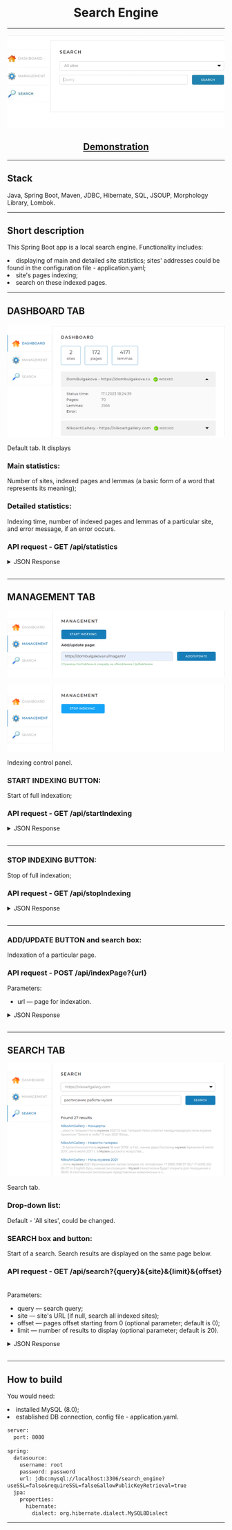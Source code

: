 <h1 align="center">Search Engine</h1>

----
<p align="center">
<img src="imagesForReadme/1.gif"></p>
<h2 align="center">
  <a href='https://www.youtube.com/watch?v=VEODIthri6A'>Demonstration</a>
</h2>

----
## Stack
Java, Spring Boot, Maven, JDBC, Hibernate, SQL, JSOUP, Morphology Library, Lombok.
____
## Short description
This Spring Boot app is a local search engine.
Functionality includes:
<li>displaying of main and detailed site statistics; sites' addresses could be found in the configuration file - application.yaml;</li>
<li>site's pages indexing;</li>
<li>search on these indexed pages.</li>

____
## DASHBOARD TAB
<p align="center">
<img src="imagesForReadme/2.png"></p>

Default tab. It displays 
### Main statistics:
Number of sites, indexed pages and lemmas (a basic form of a word that represents its meaning);
### Detailed statistics:
Indexing time, number of indexed pages and lemmas of a particular site, and error message, if an error occurs.
### API request - GET /api/statistics
<details>
<summary>JSON Response</summary> 

{\
&emsp;'result': true,\
&emsp;'statistics': {\
&emsp;&emsp;"total": {\
&emsp;&emsp;&emsp;"sites": 10,\
&emsp;&emsp;&emsp;"pages": 436423,\
&emsp;&emsp;&emsp;"lemmas": 5127891,\
&emsp;&emsp;&emsp;"indexing": true\
&emsp;&emsp;},\
&emsp;&emsp;"detailed": [\
&emsp;&emsp;&emsp;{\
&emsp;&emsp;&emsp;&emsp;"url": "https://dombulgakova.ru",\
&emsp;&emsp;&emsp;&emsp;"name": "DomBulgakova",\
&emsp;&emsp;&emsp;&emsp;"status": "INDEXED",\
&emsp;&emsp;&emsp;&emsp;"statusTime": 1600160357,\
&emsp;&emsp;&emsp;&emsp;"error": "Indexing error: Page is not reachable",\
&emsp;&emsp;&emsp;&emsp;"pages": 5764,\
&emsp;&emsp;&emsp;&emsp;"lemmas": 321115\
&emsp;&emsp;&emsp;&emsp;},\
&emsp;&emsp;&emsp;...\
&emsp;&emsp;]\
}
</details> 

___
## MANAGEMENT TAB
<p align="center">
<img src="imagesForReadme/3.png"></p>
<p align="center">
<img src="imagesForReadme/4.png"></p>

Indexing control panel.
### START INDEXING BUTTON:
Start of full indexation;
### API request - GET /api/startIndexing
<details>
<summary>JSON Response</summary> 
 <h3>OK</h3>

{\
&emsp;'result': true\
}
______
<h3>ERROR</h3>

{\
&emsp;'result': false,\
&emsp;'error': "Indexation has alredy started"\
}
</details> 

___
### STOP INDEXING BUTTON:
Stop of full indexation;
### API request - GET /api/stopIndexing
<details>
<summary>JSON Response</summary> 
 <h3>OK</h3>

{\
&emsp;'result': true\
}
______
<h3>ERROR</h3>

{\
&emsp;'result': false,\
&emsp;'error': "Indexation hasn't started yet"\
}
</details> 

___
### ADD/UPDATE BUTTON and search box:
Indexation of a particular page.
### API request - POST /api/indexPage?{url}
Parameters:
* url — page for indexation.
<details>
<summary>JSON Response</summary> 
 <h3>OK</h3>

{\
&emsp;'result': true\
}
______
<h3>ERROR</h3>

{\
&emsp;'result': false,\
&emsp;'error': "This page is out of scope of sites in the configuration file"\
}
</details> 

___
## SEARCH TAB
<p align="center">
<img src="imagesForReadme/5.png"></p>

Search tab.
### Drop-down list:
Default - 'All sites', could be changed.
### SEARCH box and button:
Start of a search.
Search results are displayed on the same page below.
### API request - GET /api/search?{query}&{site}&{limit}&{offset}  
Parameters:
* query — search query;
* site — site's URL (if null, search all indexed sites);
* offset — pages offset starting from 0 (optional parameter; default is 0);
* limit — number of results to display (optional parameter; default is 20).
<details>
<summary>JSON Response</summary> 
 <h3>OK</h3>

{\
&emsp;'result': true,\
&emsp;'count': 574,\
&emsp;'data': [\
&emsp;&emsp;&emsp;{\
&emsp;&emsp;&emsp;&emsp;"site": "https://dombulgakova.ru",\
&emsp;&emsp;&emsp;&emsp;"siteName": "DomBulgakova",\
&emsp;&emsp;&emsp;&emsp;"uri": "/biblioteka-bulgakovskogo-doma",\
&emsp;&emsp;&emsp;&emsp;"title": "Библиотека Булгаковского Дома - Булгаковский Дом",\
&emsp;&emsp;&emsp;&emsp;"snippet": "...ться с современными \<b>авторами\</b>. В «Библиотеке» вы ...Мы сообщаем о новых \<b>авторах\</b> и...",\
&emsp;&emsp;&emsp;&emsp;"relevance": 0.93362\
&emsp;&emsp;&emsp;},\
&emsp;&emsp;&emsp;...\
&emsp;]\
}
______
<h3>ERROR</h3>

{\
&emsp;'result': false,\
&emsp;'error': "Input is null"\
}
</details> 

___
## How to build
You would need:
<li>installed MySQL (8.0);</li>
<li>established DB connection, config file - application.yaml.</li>

```
server:
  port: 8080

spring:
  datasource:
    username: root
    password: password
    url: jdbc:mysql://localhost:3306/search_engine?useSSL=false&requireSSL=false&allowPublicKeyRetrieval=true
  jpa:
    properties:
      hibernate:
        dialect: org.hibernate.dialect.MySQL8Dialect
```
____

